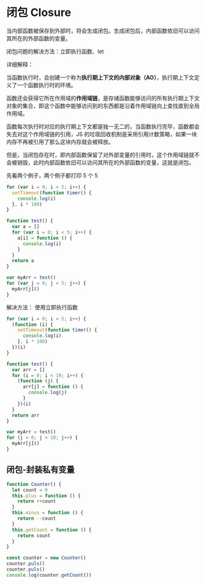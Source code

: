 # 闭包 Closure

当内部函数被保存到外部时，将会生成闭包。生成闭包后，内部函数依旧可以访问其所在的外部函数的变量。

闭包问题的解决方法：立即执行函数、let

详细解释：

当函数执行时，会创建一个称为**执行期上下文的内部对象（AO）**，执行期上下文定义了一个函数执行时的环境。

函数还会获得它所在作用域的**作用域链**，是存储函数能够访问的所有执行期上下文对象的集合，即这个函数中能够访问到的东西都是沿着作用域链向上查找直到全局作用域。

函数每次执行时对应的执行期上下文都是独一无二的，当函数执行完毕，函数都会失去对这个作用域链的引用，JS 的垃圾回收机制是采用引用计数策略，如果一块内存不再被引用了那么这块内存就会被释放。

但是，当闭包存在时，即内部函数保留了对外部变量的引用时，这个作用域链就不会被销毁，此时内部函数依旧可以访问其所在的外部函数的变量，这就是闭包。

先看两个例子，两个例子都打印 5 个 5

```js
for (var i = 0; i < 5; i++) {
  setTimeout(function timer() {
    console.log(i)
  }, i * 100)
}
```

```js
function test() {
  var a = []
  for (var i = 0; i < 5; i++) {
    a[i] = function () {
      console.log(i)
    }
  }
  return a
}

var myArr = test()
for (var j = 0; j < 5; j++) {
  myArr[j]()
}
```

解决方法： 使用立即执行函数

```js
for (var i = 0; i < 5; i++) {
  (function (i) {
    setTimeout(function timer() {
      console.log(i)
    }, i * 100)
  })(i)
}
```

```js
function test() {
  var arr = []
  for (i = 0; i < 10; i++) {
    (function (j) {
      arr[j] = function () {
        console.log(j)
      }
    })(i)
  }
  return arr
}

var myArr = test()
for (j = 0; j < 10; j++) {
  myArr[j]()
}
```

## 闭包-封装私有变量

```js
function Counter() {
  let count = 0
  this.plus = function () {
    return ++count
  }
  this.minus = function () {
    return --count
  }
  this.getCount = function () {
    return count
  }
}

const counter = new Counter()
counter.puls()
counter.puls()
console.log(counter.getCount())
```
